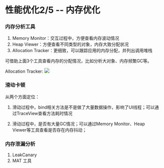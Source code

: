 # 性能优化2/5 -- 内存优化

### 内存分析工具

1. Memory Monitor：交互过程中，方便查看内存波动情况
2. Heap Viewer：方便查看不同类型的对象，内存大致分配状况
3. Allocation Tracker：更细致，可以跟踪应用的内存分配，并列出调用堆栈

可借助上面3个工具查看内存的分配情况，比如分析大对象、内存频繁GC等。

Allocation Tracker:
![](https://raw.githubusercontent.com/hningoba/KnowledgeSummary/master/img/AllocationTracker.jpeg)

### 滑动卡顿

从两个方面定位：

1. 滑动过程中，bind相关方法是不是做了大量数据操作，影响了UI线程；可以通过TraceView查看方法耗时情况

2. 滑动过程中，是否有大量GC情况；可以通过Memory Monitor、Heap Viewer等工具查看是否存在内存抖动；


### 内存泄漏分析
1. LeakCanary
2. MAT 工具